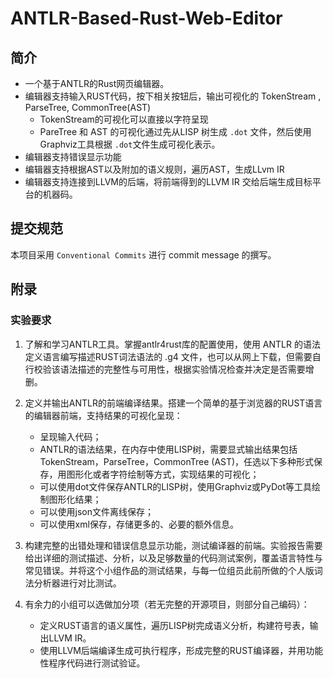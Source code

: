 # ANTLR-Based-Rust-Web-Editor

## 简介
- 一个基于ANTLR的Rust网页编辑器。
- 编辑器支持输入RUST代码，按下相关按钮后，输出可视化的 TokenStream , ParseTree, CommonTree(AST)
  - TokenStream的可视化可以直接以字符呈现
  - PareTree 和 AST 的可视化通过先从LISP 树生成 `.dot` 文件，然后使用Graphviz工具根据 `.dot`文件生成可视化表示。
- 编辑器支持错误显示功能
- 编辑器支持根据AST以及附加的语义规则，遍历AST，生成LLvm IR
- 编辑器支持连接到LLVM的后端，将前端得到的LLVM IR 交给后端生成目标平台的机器码。

## 提交规范
本项目采用 `Conventional Commits` 进行 commit message 的撰写。


## 附录
### 实验要求
1. 了解和学习ANTLR工具。掌握antlr4rust库的配置使用，使用 ANTLR 的语法定义语言编写描述RUST词法语法的 .g4 文件，也可以从网上下载，但需要自行校验该语法描述的完整性与可用性，根据实验情况检查并决定是否需要增删。

2. 定义并输出ANTLR的前端编译结果。搭建一个简单的基于浏览器的RUST语言的编辑器前端，支持结果的可视化呈现：
   - 呈现输入代码；
   - ANTLR的语法结果，在内存中使用LISP树，需要显式输出结果包括TokenStream，ParseTree，CommonTree (AST)，任选以下多种形式保存，用图形化或者字符绘制等方式，实现结果的可视化；
   - 可以使用dot文件保存ANTLR的LISP树，使用Graphviz或PyDot等工具绘制图形化结果；
   - 可以使用json文件离线保存；
   - 可以使用xml保存，存储更多的、必要的额外信息。

3. 构建完整的出错处理和错误信息显示功能，测试编译器的前端。实验报告需要给出详细的测试描述、分析，以及足够数量的代码测试案例，覆盖语言特性与常见错误。并将这个小组作品的测试结果，与每一位组员此前所做的个人版词法分析器进行对比测试。

4. 有余力的小组可以选做加分项（若无完整的开源项目，则部分自己编码）：
   - 定义RUST语言的语义属性，遍历LISP树完成语义分析，构建符号表，输出LLVM IR。
   - 使用LLVM后端编译生成可执行程序，形成完整的RUST编译器，并用功能性程序代码进行测试验证。
